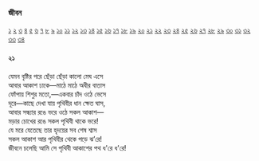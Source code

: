 ### জীবন   
[১](2.10.0.jeebon-1.md) [২](2.10.1.jeebon-2.md) [৩](2.10.2.jeebon-3.md) [৪](2.10.3.jeebon-4.md) [৫](2.10.4.jeebon-5.md) [৬](2.10.5.jeebon-6.md) [৭](2.10.6.jeebon-7.md) [৮](2.10.7.jeebon-8.md) [৯](2.10.8.jeebon-9.md) [১০](2.10.9.jeebon-10.md) [১১](2.10.10.jeebon-11.md) [১২](2.10.11.jeebon-12.md) [১৩](2.10.12.jeebon-13.md) [১৪](2.10.13.jeebon-14.md) [১৫](2.10.14.jeebon-15.md) [১৬](2.10.15.jeebon-16.md) [১৭](2.10.16.jeebon-17.md) [১৮](2.10.17.jeebon-18.md) [১৯](2.10.18.jeebon-19.md) [২০](2.10.19.jeebon-20.md) [২১](2.10.20.jeebon-21.md) [২২](2.10.21.jeebon-22.md) [২৩](2.10.22.jeebon-23.md) [২৪](2.10.23.jeebon-24.md) [২৫](2.10.24.jeebon-25.md) [২৬](2.10.25.jeebon-26.md) [২৭](2.10.26.jeebon-27.md) [২৮](2.10.27.jeebon-28.md) [২৯](2.10.28.jeebon-29.md) [৩০](2.10.29.jeebon-30.md) [৩১](2.10.30.jeebon-31.md) [৩২](2.10.31.jeebon-32.md) [৩৩](2.10.32.jeebon-33.md) [৩৪](2.10.33.jeebon-34.md)
#### ২১
যেমন বৃষ্টির পরে ছেঁড়া ছেঁড়া কালো মেঘ এসে  
আবার আকাশ ঢাকে—মাঠে মাঠে অধীর বাতাস  
ফোঁপায় শিশুর মতো,—একবার চাঁদ ওঠে ভেসে  
দূরে—কাছে দেখা যায় পৃথিবীর ধান ক্ষেত ঘাস,  
আবার সন্ধ্যার রঙে ভরে ওঠে সকল আকাশ—  
মড়ার চোখের রঙে সকল পৃথিবী থাকে ভরে!  
যে মরে যেতেছে তার হৃদয়ের সব শেষ শ্বাস  
সকল আকাশ আর পৃথিবীর থেকে পড়ে ঝ’রে!  
জীবনে চলেছি আমি সে পৃথিবী আকাশের পথ ধ'রে ধ'রে!   